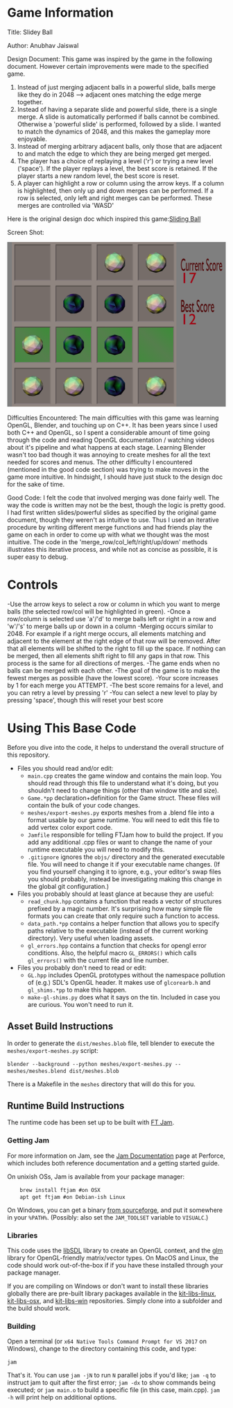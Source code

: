 # Game Information
Title: Slidey Ball

Author: Anubhav Jaiswal

Design Document: This game was inspired by the game in the following document. However certain improvements were made to the specified game.
1) Instead of just merging adjacent balls in a powerful slide, balls merge like they do in 2048 --> adjacent ones matching the edge merge together.
2) Instead of having a separate slide and powerful slide, there is a single merge. A slide is automatically performed if balls cannot be combined. Otherwise a 'powerful slide' is performed, followed by a slide. I wanted to match the dynamics of 2048, and this makes the gameplay more enjoyable.
3) Instead of merging arbitrary adjacent balls, only those that are adjacent to and match the edge to which they are being merged get merged.
3) The player has a choice of replaying a level ('r') or trying a new level ('space'). If the player replays a level, the best score is retained. If the player starts a new random level, the best score is reset.
4) A player can highlight a row or column using the arrow keys. If a column is highlighted, then only up and down merges can be performed. If a row is selected, only left and right merges can be performed. These merges are controlled via 'WASD'

Here is the original design doc which inspired this game:[Sliding Ball](http://graphics.cs.cmu.edu/courses/15-466-f18/game0-designs/guanghay/)

Screen Shot:

![Screen Shot](slideyball_screenshot.png)

Difficulties Encountered: The main difficulties with this game was learning OpenGL, Blender, and touching up on C++. It has been years since I used both C++ and OpenGL, so I spent a considerable amount of time going through the code and reading OpenGL documentation / watching videos about it's pipeline and what happens at each stage. Learning Blender wasn't too bad though it was annoying to create meshes for all the text needed for scores and menus. The other difficulty I encountered (mentioned in the good code section) was trying to make moves in the game more intuitive. In hindsight, I should have just stuck to the design doc for the sake of time.

Good Code: I felt the code that involved merging was done fairly well. The way the code is written may not be the best, though the logic is pretty good. I had first written slides/powerful slides as specified by the original game document, though they weren't as intuitive to use. Thus I used an iterative procedure by writing different merge functions and had friends play the game on each in order to come up with what we thought was the most intuitive. The code in the 'merge_row/col_left/right/up/down' methods illustrates this iterative process, and while not as concise as possible, it is super easy to debug.

# Controls
-Use the arrow keys to select a row or column in which you want to merge balls (the selected row/col will be highlighted in green).
-Once a row/column is selected use 'a'/'d' to merge balls left or right in a row and 'w'/'s' to merge balls up or down in a column
-Merging occurs similar to 2048. For example if a right merge occurs, all elements matching and adjacent to the element at the right edge of that row will be removed. After that all elements will be shifted to the right to fill up the space. If nothing can be merged, then all elements shift right to fill any gaps in that row. This process is the same for all directions of merges.
-The game ends when no balls can be merged with each other.
-The goal of the game is to make the fewest merges as possible (have the lowest score).
-Your score increases by 1 for each merge you ATTEMPT.
-The best score remains for a level, and you can retry a level by pressing 'r'
-You can select a new level to play by pressing 'space', though this will reset your best score

# Using This Base Code

Before you dive into the code, it helps to understand the overall structure of this repository.
- Files you should read and/or edit:
    - ```main.cpp``` creates the game window and contains the main loop. You should read through this file to understand what it's doing, but you shouldn't need to change things (other than window title and size).
    - ```Game.*pp``` declaration+definition for the Game struct. These files will contain the bulk of your code changes.
    - ```meshes/export-meshes.py``` exports meshes from a .blend file into a format usable by our game runtime. You will need to edit this file to add vertex color export code.
    - ```Jamfile``` responsible for telling FTJam how to build the project. If you add any additional .cpp files or want to change the name of your runtime executable you will need to modify this.
    - ```.gitignore``` ignores the ```objs/``` directory and the generated executable file. You will need to change it if your executable name changes. (If you find yourself changing it to ignore, e.g., your editor's swap files you should probably, instead be investigating making this change in the global git configuration.)
- Files you probably should at least glance at because they are useful:
    - ```read_chunk.hpp``` contains a function that reads a vector of structures prefixed by a magic number. It's surprising how many simple file formats you can create that only require such a function to access.
    - ```data_path.*pp``` contains a helper function that allows you to specify paths relative to the executable (instead of the current working directory). Very useful when loading assets.
	- ```gl_errors.hpp``` contains a function that checks for opengl error conditions. Also, the helpful macro ```GL_ERRORS()``` which calls ```gl_errors()``` with the current file and line number.
- Files you probably don't need to read or edit:
    - ```GL.hpp``` includes OpenGL prototypes without the namespace pollution of (e.g.) SDL's OpenGL header. It makes use of ```glcorearb.h``` and ```gl_shims.*pp``` to make this happen.
    - ```make-gl-shims.py``` does what it says on the tin. Included in case you are curious. You won't need to run it.

## Asset Build Instructions

In order to generate the ```dist/meshes.blob``` file, tell blender to execute the ```meshes/export-meshes.py``` script:

```
blender --background --python meshes/export-meshes.py -- meshes/meshes.blend dist/meshes.blob
```

There is a Makefile in the ```meshes``` directory that will do this for you.

## Runtime Build Instructions

The runtime code has been set up to be built with [FT Jam](https://www.freetype.org/jam/).

### Getting Jam

For more information on Jam, see the [Jam Documentation](https://www.perforce.com/documentation/jam-documentation) page at Perforce, which includes both reference documentation and a getting started guide.

On unixish OSs, Jam is available from your package manager:
```
	brew install ftjam #on OSX
	apt get ftjam #on Debian-ish Linux
```

On Windows, you can get a binary [from sourceforge](https://sourceforge.net/projects/freetype/files/ftjam/2.5.2/ftjam-2.5.2-win32.zip/download),
and put it somewhere in your `%PATH%`.
(Possibly: also set the `JAM_TOOLSET` variable to `VISUALC`.)

### Libraries

This code uses the [libSDL](https://www.libsdl.org/) library to create an OpenGL context, and the [glm](https://glm.g-truc.net) library for OpenGL-friendly matrix/vector types.
On MacOS and Linux, the code should work out-of-the-box if if you have these installed through your package manager.

If you are compiling on Windows or don't want to install these libraries globally there are pre-built library packages available in the
[kit-libs-linux](https://github.com/ixchow/kit-libs-linux),
[kit-libs-osx](https://github.com/ixchow/kit-libs-osx),
and [kit-libs-win](https://github.com/ixchow/kit-libs-win) repositories.
Simply clone into a subfolder and the build should work.

### Building

Open a terminal (or ```x64 Native Tools Command Prompt for VS 2017``` on Windows), change to the directory containing this code, and type:

```
jam
```

That's it. You can use ```jam -jN``` to run ```N``` parallel jobs if you'd like; ```jam -q``` to instruct jam to quit after the first error; ```jam -dx``` to show commands being executed; or ```jam main.o``` to build a specific file (in this case, main.cpp).  ```jam -h``` will print help on additional options.
